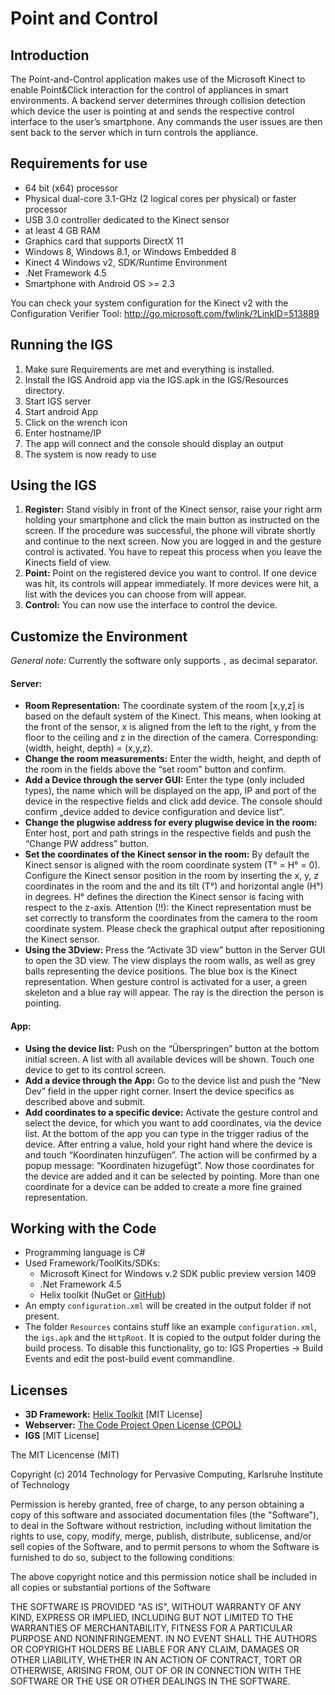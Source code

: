 # Point and Control

## Introduction
The Point-and-Control application makes use of the Microsoft Kinect to enable Point&Click interaction for the control of appliances in smart environments. A backend server determines through collision detection which device the user is pointing at and sends the respective control interface to the user’s smartphone. Any commands the user issues are then sent back to the server which in turn controls the appliance.

## Requirements for use
- 64 bit (x64) processor
- Physical dual-core 3.1-GHz (2 logical cores per physical) or faster processor
- USB 3.0 controller dedicated to the Kinect sensor
- at least 4 GB RAM
- Graphics card that supports DirectX 11
- Windows 8, Windows 8.1, or Windows Embedded 8
- Kinect 4 Windows v2,  SDK/Runtime Environment
- .Net Framework 4.5
- Smartphone with Android OS >= 2.3

You can check your system configuration for the Kinect v2 with the Configuration Verifier Tool: http://go.microsoft.com/fwlink/?LinkID=513889

## Running the IGS
1. Make sure Requirements are met and everything is installed.
1. Install the IGS Android app via the IGS.apk in the IGS/Resources directory.
1. Start IGS server
1. Start android App
1. Click on the wrench icon
1. Enter hostname/IP
1. The app will connect and the console should display an output
1. The system is now ready to use 

## Using the IGS
1. **Register:** Stand visibly in front of the Kinect sensor, raise your right arm holding your smartphone and click the main button as instructed on the screen. If the procedure was successful, the phone will vibrate shortly and continue to the next screen. Now you are logged in and the gesture control is activated. You have to repeat this process when you leave the Kinects field of view.
1. **Point:** Point on the registered device you want to control. If one device was hit, its controls will appear immediately. If more devices were hit, a list with the devices you can choose from will appear.
1. **Control:** You can now use the interface to control the device.

## Customize the Environment
*General note:*	Currently the software only supports `,` as decimal separator.
#### Server:
- **Room Representation:** The coordinate system of the room [x,y,z] is based on the default system of the Kinect. This means, when looking at the front of the sensor, x is aligned from the left to the right, y from the floor to the ceiling and z in the direction of the camera. Corresponding: (width, height, depth) = (x,y,z). 
- **Change the room measurements:** Enter the width, height, and depth of the room in the fields above the “set room” button and confirm.
- **Add a Device through the server GUI:** Enter the type (only included types), the name which will be displayed on the app, IP and port of the device in the respective fields and click add device. The console should confirm „device added to device configuration and device list“.
- **Change the plugwise address for every plugwise device in the room:** Enter host, port and path strings in the respective fields and push the “Change PW address” button.
- **Set the coordinates of the Kinect sensor in the room:** By default the Kinect sensor is aligned with the room coordinate system (T° = H° = 0). Configure the Kinect sensor position in the room by inserting the x, y, z coordinates in the room and the and its tilt (T°) and horizontal angle (H°) in degrees. H° defines the direction the Kinect sensor is facing with respect to the z-axis. Attention (!!): the Kinect representation must be set correctly to transform the coordinates from the camera to the room coordinate system. Please check the graphical output after repositioning the Kinect sensor.
- **Using the 3Dview:** Press the “Activate 3D view” button in the Server GUI to open the 3D view. The view displays the room walls, as well as grey balls representing the device positions. The blue box is the Kinect representation. When gesture control is activated for a user, a green skeleton and a blue ray will appear. The ray is the direction the person is pointing.

#### App:
- **Using the device list:** Push on the “Überspringen” button at the bottom initial screen. A list with all available devices will be shown. Touch one device to get to its control screen.
- **Add a device through the App:** Go to the device list and push the “New Dev” field in the upper right corner. Insert the device specifics as described above and submit.
- **Add coordinates to a specific device:** Activate the gesture control and select the device, for which you want to add coordinates, via the device list. At the bottom of the app you can type in the trigger radius of the device. After entring a value, hold your right hand where the device is and touch “Koordinaten hinzufügen”. The action will be confirmed by a popup message: “Koordinaten hizugefügt”. Now those coordinates for the device are added and it can be selected by pointing. More than one coordinate for a device can be added to create a more fine grained representation.
	
## Working with the Code
- Programming language is C#
- Used Framework/ToolKits/SDKs:
  - Microsoft Kinect for Windows v.2 SDK public preview version 1409
  - .Net Framework 4.5
  - Helix toolkit (NuGet or [GitHub](https://github.com/helix-toolkit/helix-toolkit))
- An empty `configuration.xml` will be created in the output folder if not present.
- The folder `Resources` contains stuff like an example `configuration.xml`, the `igs.apk` and the `HttpRoot`. It is copied to the output folder during the build process.	To disable this functionality, go to: IGS Properties -> Build Events and edit the post-build event commandline.

## Licenses 
- **3D Framework:** [Helix Toolkit](https://github.com/helix-toolkit/helix-toolkit/) [MIT License] 
- **Webserver:** [The Code Project Open License (CPOL)](http://www.codeproject.com/info/cpol10.aspx)
- **IGS** [MIT License]

The MIT Licencense (MIT)

Copyright (c) 2014 Technology for Pervasive Computing, Karlsruhe Institute of Technology

Permission is hereby granted, free of charge, to any person obtaining a copy of this
software and associated documentation files (the "Software"), to deal in the
Software without restriction, including without limitation the rights to use, copy,
modify, merge, publish, distribute, sublicense, and/or sell copies of the Software, and
to permit persons to whom the Software is furnished to do so, subject to the
following conditions:

The above copyright notice and this permission notice shall be included in all copies
or substantial portions of the Software

THE SOFTWARE IS PROVIDED "AS IS", WITHOUT WARRANTY OF ANY KIND, EXPRESS
OR IMPLIED, INCLUDING BUT NOT LIMITED TO THE WARRANTIES OF
MERCHANTABILITY, FITNESS FOR A PARTICULAR PURPOSE AND NONINFRINGEMENT.
IN NO EVENT SHALL THE AUTHORS OR COPYRIGHT HOLDERS BE LIABLE FOR ANY
CLAIM, DAMAGES OR OTHER LIABILITY, WHETHER IN AN ACTION OF CONTRACT,
TORT OR OTHERWISE, ARISING FROM, OUT OF OR IN CONNECTION WITH THE
SOFTWARE OR THE USE OR OTHER DEALINGS IN THE SOFTWARE.</br>

